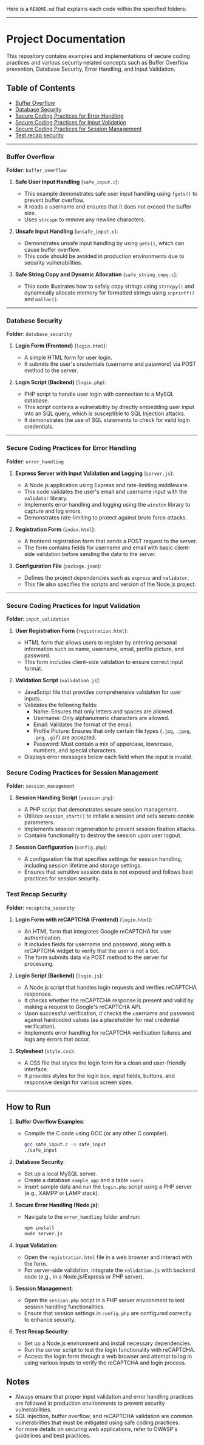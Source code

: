 Here is a `README.md` that explains each code within the specified folders:

---

# Project Documentation

This repository contains examples and implementations of secure coding practices and various security-related concepts such as Buffer Overflow prevention, Database Security, Error Handling, and Input Validation.

## Table of Contents
- [Buffer Overflow](https://github.com/thenujad/software-security-developments/tree/main/Buffer_Overflow)
- [Database Security](https://github.com/thenujad/software-security-developments/tree/main/Database_Security)
- [Secure Coding Practices for Error Handling](https://github.com/thenujad/software-security-developments/tree/main/Secure_Coding_Practices_for_Error_Handling)
- [Secure Coding Practices for Input Validation](https://github.com/thenujad/software-security-developments/tree/main/Secure_Coding_Practices_for_Input_Validation)
- [Secure Coding Practices for Session Management](https://github.com/thenujad/software-security-developments/tree/main/Secure_Coding_Practices_for_Session_Management)
- [Test recap security](https://github.com/thenujad/software-security-developments/tree/main/Test_recap_security)
---

### Buffer Overflow

**Folder**: `buffer_overflow`

1. **Safe User Input Handling** (`safe_input.c`):
    - This example demonstrates safe user input handling using `fgets()` to prevent buffer overflow.
    - It reads a username and ensures that it does not exceed the buffer size.
    - Uses `strcspn` to remove any newline characters.

2. **Unsafe Input Handling** (`unsafe_input.c`):
    - Demonstrates unsafe input handling by using `gets()`, which can cause buffer overflow.
    - This code should be avoided in production environments due to security vulnerabilities.
  
3. **Safe String Copy and Dynamic Allocation** (`safe_string_copy.c`):
    - This code illustrates how to safely copy strings using `strncpy()` and dynamically allocate memory for formatted strings using `snprintf()` and `malloc()`.

---

### Database Security

**Folder**: `database_security`

1. **Login Form (Frontend)** (`login.html`):
    - A simple HTML form for user login.
    - It submits the user's credentials (username and password) via POST method to the server.

2. **Login Script (Backend)** (`login.php`):
    - PHP script to handle user login with connection to a MySQL database.
    - This script contains a vulnerability by directly embedding user input into an SQL query, which is susceptible to SQL Injection attacks.
    - It demonstrates the use of SQL statements to check for valid login credentials.

---

### Secure Coding Practices for Error Handling

**Folder**: `error_handling`

1. **Express Server with Input Validation and Logging** (`server.js`):
    - A Node.js application using Express and rate-limiting middleware.
    - This code validates the user's email and username input with the `validator` library.
    - Implements error handling and logging using the `winston` library to capture and log errors.
    - Demonstrates rate-limiting to protect against brute force attacks.

2. **Registration Form** (`index.html`):
    - A frontend registration form that sends a POST request to the server.
    - The form contains fields for username and email with basic client-side validation before sending the data to the server.

3. **Configuration File** (`package.json`):
    - Defines the project dependencies such as `express` and `validator`.
    - This file also specifies the scripts and version of the Node.js project.

---

### Secure Coding Practices for Input Validation

**Folder**: `input_validation`

1. **User Registration Form** (`registration.html`):
    - HTML form that allows users to register by entering personal information such as name, username, email, profile picture, and password.
    - This form includes client-side validation to ensure correct input format.

2. **Validation Script** (`validation.js`):
    - JavaScript file that provides comprehensive validation for user inputs.
    - Validates the following fields:
      - Name: Ensures that only letters and spaces are allowed.
      - Username: Only alphanumeric characters are allowed.
      - Email: Validates the format of the email.
      - Profile Picture: Ensures that only certain file types (`.jpg`, `.jpeg`, `.png`, `.gif`) are accepted.
      - Password: Must contain a mix of uppercase, lowercase, numbers, and special characters.
    - Displays error messages below each field when the input is invalid.
  

### Secure Coding Practices for Session Management

**Folder**: `session_management`

1. **Session Handling Script** (`session.php`):
    - A PHP script that demonstrates secure session management.
    - Utilizes `session_start()` to initiate a session and sets secure cookie parameters.
    - Implements session regeneration to prevent session fixation attacks.
    - Contains functionality to destroy the session upon user logout.

2. **Session Configuration** (`config.php`):
    - A configuration file that specifies settings for session handling, including session lifetime and storage settings.
    - Ensures that sensitive session data is not exposed and follows best practices for session security.

### Test Recap Security

**Folder**: `recaptcha_security`

1. **Login Form with reCAPTCHA (Frontend)** (`login.html`):
    - An HTML form that integrates Google reCAPTCHA for user authentication.
    - It includes fields for username and password, along with a reCAPTCHA widget to verify that the user is not a bot.
    - The form submits data via POST method to the server for processing.

2. **Login Script (Backend)** (`login.js`):
    - A Node.js script that handles login requests and verifies reCAPTCHA responses.
    - It checks whether the reCAPTCHA response is present and valid by making a request to Google's reCAPTCHA API.
    - Upon successful verification, it checks the username and password against hardcoded values (as a placeholder for real credential verification).
    - Implements error handling for reCAPTCHA verification failures and logs any errors that occur.

3. **Stylesheet** (`style.css`):
    - A CSS file that styles the login form for a clean and user-friendly interface.
    - It provides styles for the login box, input fields, buttons, and responsive design for various screen sizes.

---

## How to Run

1. **Buffer Overflow Examples**:
   - Compile the C code using GCC (or any other C compiler).
     ```bash
     gcc safe_input.c -o safe_input
     ./safe_input
     ```

2. **Database Security**:
   - Set up a local MySQL server.
   - Create a database `sample_app` and a table `users`.
   - Insert sample data and run the `login.php` script using a PHP server (e.g., XAMPP or LAMP stack).

3. **Secure Error Handling (Node.js)**:
   - Navigate to the `error_handling` folder and run:
     ```bash
     npm install
     node server.js
     ```

4. **Input Validation**:
   - Open the `registration.html` file in a web browser and interact with the form.
   - For server-side validation, integrate the `validation.js` with backend code (e.g., in a Node.js/Express or PHP server).

5. **Session Management**:
   - Open the `session.php` script in a PHP server environment to test session handling functionalities.
   - Ensure that session settings in `config.php` are configured correctly to enhance security.


6. **Test Recap Security**:
   - Set up a Node.js environment and install necessary dependencies.
   - Run the server script to test the login functionality with reCAPTCHA.
   - Access the login form through a web browser and attempt to log in using various inputs to verify the reCAPTCHA and login process.


## Notes

- Always ensure that proper input validation and error handling practices are followed in production environments to prevent security vulnerabilities.
- SQL injection, buffer overflow, and reCAPTCHA validation are common vulnerabilities that must be mitigated using safe coding practices.
- For more details on securing web applications, refer to OWASP's guidelines and best practices.

